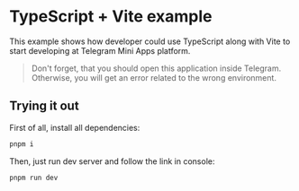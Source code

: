 # TypeScript + Vite example

This example shows how developer could use TypeScript along with Vite to start developing at
Telegram Mini Apps platform.

> Don't forget, that you should open this application inside Telegram. Otherwise, you will get an
> error related to the wrong environment.

## Trying it out

First of all, install all dependencies:

```bash
pnpm i
```

Then, just run dev server and follow the link in console:

```bash
pnpm run dev
```
